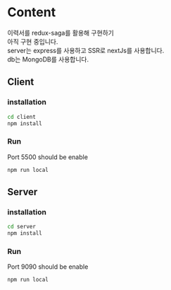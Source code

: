# Content
이력서를 redux-saga를 활용해 구현하기  
아직 구현 중입니다.  
server는 express를 사용하고 SSR로 nextJs를 사용합니다.  
db는 MongoDB를 사용합니다.  

## Client
### installation
```bash
cd client
npm install
```
### Run
Port 5500 should be enable
```bash
npm run local
```
## Server
### installation
```bash
cd server
npm install
```
### Run
Port 9090 should be enable
```bash
npm run local
```
